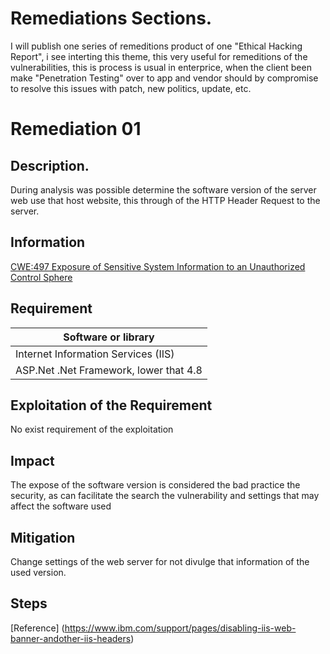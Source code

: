 # Remediations Sections.

I will publish one series of remeditions product of one "Ethical Hacking Report", i see interting this theme, this very useful for remeditions of the vulnerabilities, this is process is usual in enterprice, when the client been make "Penetration Testing" over to app and vendor should by compromise to resolve this issues with patch, new politics, update, etc.

# Remediation 01

## Description. ###

During analysis was possible determine the software version of the server web use that host website, this through of the HTTP Header Request to the server.

## Information ###
    
[CWE:497 Exposure of Sensitive System Information to an Unauthorized Control Sphere](https://cwe.mitre.org/data/definitions/497.ht)
 
## Requirement ###

| Software or library |
| ------------- |
| Internet Information Services (IIS) |
| ASP.Net .Net Framework, lower that 4.8 | 

## Exploitation of the Requirement ###

No exist requirement of the exploitation

## Impact ##
 The expose of the software version is considered the bad practice the security, as can facilitate the search the vulnerability and settings that may affect the software used

## Mitigation ## 

Change settings of the web server for not divulge that information of the used version.

## Steps ## 

[Reference] (https://www.ibm.com/support/pages/disabling-iis-web-banner-andother-iis-headers)